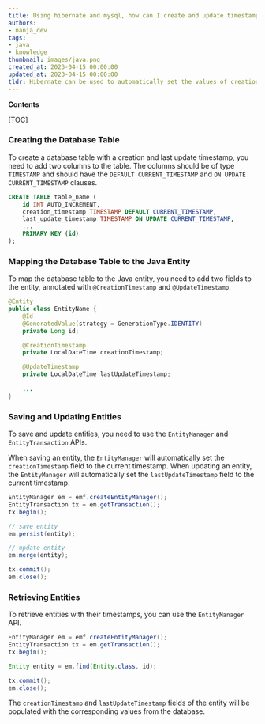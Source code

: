 ```yaml
---
title: Using hibernate and mysql, how can I create and update timestamps?
authors:
- nanja_dev
tags:
- java
- knowledge
thumbnail: images/java.png
created_at: 2023-04-15 00:00:00
updated_at: 2023-04-15 00:00:00
tldr: Hibernate can be used to automatically set the values of creation and last update timestamps in the database using the @CreationTimestamp and @UpdateTimestamp annotations.
---
```


**Contents**

[TOC]

### Creating the Database Table

To create a database table with a creation and last update timestamp, you need to add two columns to the table. The columns should be of type `TIMESTAMP` and should have the `DEFAULT CURRENT_TIMESTAMP` and `ON UPDATE CURRENT_TIMESTAMP` clauses.

```sql
CREATE TABLE table_name (
    id INT AUTO_INCREMENT,
    creation_timestamp TIMESTAMP DEFAULT CURRENT_TIMESTAMP,
    last_update_timestamp TIMESTAMP ON UPDATE CURRENT_TIMESTAMP,
    ...
    PRIMARY KEY (id)
);
```

### Mapping the Database Table to the Java Entity

To map the database table to the Java entity, you need to add two fields to the entity, annotated with `@CreationTimestamp` and `@UpdateTimestamp`.

```java
@Entity
public class EntityName {
    @Id
    @GeneratedValue(strategy = GenerationType.IDENTITY)
    private Long id;

    @CreationTimestamp
    private LocalDateTime creationTimestamp;

    @UpdateTimestamp
    private LocalDateTime lastUpdateTimestamp;
    
    ...
}
```

### Saving and Updating Entities

To save and update entities, you need to use the `EntityManager` and `EntityTransaction` APIs. 

When saving an entity, the `EntityManager` will automatically set the `creationTimestamp` field to the current timestamp. When updating an entity, the `EntityManager` will automatically set the `lastUpdateTimestamp` field to the current timestamp.

```java
EntityManager em = emf.createEntityManager();
EntityTransaction tx = em.getTransaction();
tx.begin();

// save entity
em.persist(entity);

// update entity
em.merge(entity);

tx.commit();
em.close();
```

### Retrieving Entities

To retrieve entities with their timestamps, you can use the `EntityManager` API.

```java
EntityManager em = emf.createEntityManager();
EntityTransaction tx = em.getTransaction();
tx.begin();

Entity entity = em.find(Entity.class, id);

tx.commit();
em.close();
```

The `creationTimestamp` and `lastUpdateTimestamp` fields of the entity will be populated with the corresponding values from the database.
